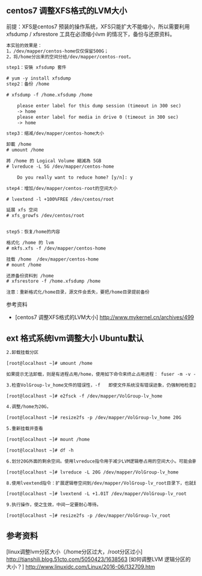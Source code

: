 centos7 调整XFS格式的LVM大小
---
前提：XFS是centos7 预装的操作系统，XFS只能扩大不能缩小，所以需要利用xfsdump / xfsrestore 工具在必须缩小lvm 的情况下，备份与还原资料。

```txt
本实验的效果是：
1，/dev/mapper/centos-home仅仅保留500G；
2，将/home分出来的空间分给/dev/mapper/centos-root。

step1：安裝 xfsdump 套件

# yum -y install xfsdump
step2：备份 /home

# xfsdump -f /home.xfsdump /home

    please enter label for this dump session (timeout in 300 sec)
    -> home
    please enter label for media in drive 0 (timeout in 300 sec)
    -> home

step3：缩减/dev/mapper/centos-home大小

卸載 /home
# umount /home

將 /home 的 Logical Volume 縮減為 5GB
# lvreduce -L 5G /dev/mapper/centos-home

    Do you really want to reduce home? [y/n]: y

step4：增加/dev/mapper/centos-root的空间大小

# lvextend -l +100%FREE /dev/centos/root

延展 xfs 空间
# xfs_growfs /dev/centos/root


step5：恢复/home的内容

格式化 /home 的 lvm
# mkfs.xfs -f /dev/mapper/centos-home

挂载 /home  /dev/mapper/centos-home
# mount /home

还原备份资料到 /home
# xfsrestore -f /home.xfsdump /home

注意：重新格式化/home目录，源文件会丢失，要把/home目录提前备份

```
参考资料
- [centos7 调整XFS格式的LVM大小] http://www.mykernel.cn/archives/499

ext 格式系统lvm调整大小 Ubuntu默认
---

```txt
2.卸载挂载分区

[root@localhost ~]# umount /home 

如果提示无法卸载，则是有进程占用/home，使用如下命令来终止占用进程： fuser -m -v -i -k /home

3.检查VolGroup-lv_home文件的错误性，-f   即使文件系统没有错误迹象，仍强制地检查正确性。

[root@localhost ~]# e2fsck -f /dev/mapper/VolGroup-lv_home 

4.调整/home为20G，

[root@localhost ~]# resize2fs -p /dev/mapper/VolGroup-lv_home 20G 

5.重新挂载并查看

[root@localhost ~]# mount /home 

[root@localhost ~]# df -h 

6.划分20G外面的剩余空间。使用lvreduce指令用于减少LVM逻辑卷占用的空间大小。可能会删除逻辑卷上已有的数据，所以在操作前必须进行确认。记得输入 “y”

[root@localhost ~]# lvreduce -L 20G /dev/mapper/VolGroup-lv_home 

8.使用lvextend指令：扩展逻辑卷空间到/dev/mapper/VolGroup-lv_root目录下，也就是“/”目录下。

[root@localhost ~]# lvextend -L +1.01T /dev/mapper/VolGroup-lv_root

9.执行操作，使之生效，中间一定要耐心等待。

[root@localhost ~]# resize2fs -p /dev/mapper/VolGroup-lv_root

```
参考资料
---
[linux调整lvm分区大小（/home分区过大，/root分区过小] http://tianshili.blog.51cto.com/5050423/1638563
[如何调整LVM 逻辑分区的大小？] http://www.linuxidc.com/Linux/2016-06/132709.htm